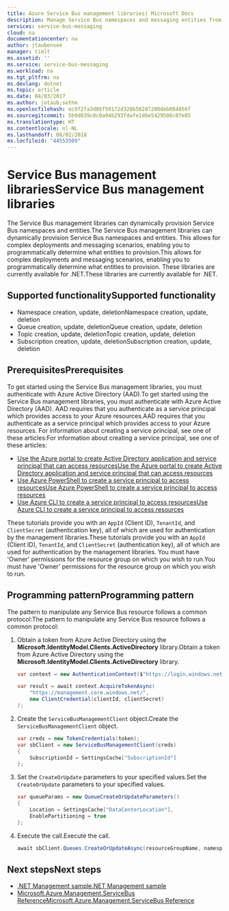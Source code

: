 ```yaml
---
title: Azure Service Bus management libraries| Microsoft Docs
description: Manage Service Bus namespaces and messaging entities from .NET
services: service-bus-messaging
cloud: na
documentationcenter: na
author: jtaubensee
manager: timlt
ms.assetid: ''
ms.service: service-bus-messaging
ms.workload: na
ms.tgt_pltfrm: na
ms.devlang: dotnet
ms.topic: article
ms.date: 04/03/2017
ms.author: jotaub;sethm
ms.openlocfilehash: ec9f2fa3d88f59172d320b58287208deb084856f
ms.sourcegitcommit: 5b9d839c0c0a94b293fdafe1d6e5429506c07e05
ms.translationtype: HT
ms.contentlocale: nl-NL
ms.lasthandoff: 08/02/2018
ms.locfileid: "44553509"
---
```

# <a name="service-bus-management-libraries"></a><span data-ttu-id="8b340-103">Service Bus management libraries</span><span class="sxs-lookup"><span data-stu-id="8b340-103">Service Bus management libraries</span></span>

<span data-ttu-id="8b340-104">The Service Bus management libraries can dynamically provision Service Bus namespaces and entities.</span><span class="sxs-lookup"><span data-stu-id="8b340-104">The Service Bus management libraries can dynamically provision Service Bus namespaces and entities.</span></span> <span data-ttu-id="8b340-105">This allows for complex deployments and messaging scenarios, enabling you to programmatically determine what entities to provision.</span><span class="sxs-lookup"><span data-stu-id="8b340-105">This allows for complex deployments and messaging scenarios, enabling you to programmatically determine what entities to provision.</span></span> <span data-ttu-id="8b340-106">These libraries are currently available for .NET.</span><span class="sxs-lookup"><span data-stu-id="8b340-106">These libraries are currently available for .NET.</span></span>

## <a name="supported-functionality"></a><span data-ttu-id="8b340-107">Supported functionality</span><span class="sxs-lookup"><span data-stu-id="8b340-107">Supported functionality</span></span>

* <span data-ttu-id="8b340-108">Namespace creation, update, deletion</span><span class="sxs-lookup"><span data-stu-id="8b340-108">Namespace creation, update, deletion</span></span>
* <span data-ttu-id="8b340-109">Queue creation, update, deletion</span><span class="sxs-lookup"><span data-stu-id="8b340-109">Queue creation, update, deletion</span></span>
* <span data-ttu-id="8b340-110">Topic creation, update, deletion</span><span class="sxs-lookup"><span data-stu-id="8b340-110">Topic creation, update, deletion</span></span>
* <span data-ttu-id="8b340-111">Subscription creation, update, deletion</span><span class="sxs-lookup"><span data-stu-id="8b340-111">Subscription creation, update, deletion</span></span>

## <a name="prerequisites"></a><span data-ttu-id="8b340-112">Prerequisites</span><span class="sxs-lookup"><span data-stu-id="8b340-112">Prerequisites</span></span>

<span data-ttu-id="8b340-113">To get started using the Service Bus management libraries, you must authenticate with Azure Active Directory (AAD).</span><span class="sxs-lookup"><span data-stu-id="8b340-113">To get started using the Service Bus management libraries, you must authenticate with Azure Active Directory (AAD).</span></span> <span data-ttu-id="8b340-114">AAD requires that you authenticate as a service principal which provides access to your Azure resources.</span><span class="sxs-lookup"><span data-stu-id="8b340-114">AAD requires that you authenticate as a service principal which provides access to your Azure resources.</span></span> <span data-ttu-id="8b340-115">For information about creating a service principal, see one of these articles:</span><span class="sxs-lookup"><span data-stu-id="8b340-115">For information about creating a service principal, see one of these articles:</span></span>  

* [<span data-ttu-id="8b340-116">Use the Azure portal to create Active Directory application and service principal that can access resources</span><span class="sxs-lookup"><span data-stu-id="8b340-116">Use the Azure portal to create Active Directory application and service principal that can access resources</span></span>](/azure/azure-resource-manager/resource-group-create-service-principal-portal)
* [<span data-ttu-id="8b340-117">Use Azure PowerShell to create a service principal to access resources</span><span class="sxs-lookup"><span data-stu-id="8b340-117">Use Azure PowerShell to create a service principal to access resources</span></span>](/azure/azure-resource-manager/resource-group-authenticate-service-principal)
* [<span data-ttu-id="8b340-118">Use Azure CLI to create a service principal to access resources</span><span class="sxs-lookup"><span data-stu-id="8b340-118">Use Azure CLI to create a service principal to access resources</span></span>](/azure/azure-resource-manager/resource-group-authenticate-service-principal-cli)

<span data-ttu-id="8b340-119">These tutorials provide you with an `AppId` (Client ID), `TenantId`, and `ClientSecret` (authentication key), all of which are used for authentication by the management libraries.</span><span class="sxs-lookup"><span data-stu-id="8b340-119">These tutorials provide you with an `AppId` (Client ID), `TenantId`, and `ClientSecret` (authentication key), all of which are used for authentication by the management libraries.</span></span> <span data-ttu-id="8b340-120">You must have 'Owner' permissions for the resource group on which you wish to run.</span><span class="sxs-lookup"><span data-stu-id="8b340-120">You must have 'Owner' permissions for the resource group on which you wish to run.</span></span>

## <a name="programming-pattern"></a><span data-ttu-id="8b340-121">Programming pattern</span><span class="sxs-lookup"><span data-stu-id="8b340-121">Programming pattern</span></span>

<span data-ttu-id="8b340-122">The pattern to manipulate any Service Bus resource follows a common protocol:</span><span class="sxs-lookup"><span data-stu-id="8b340-122">The pattern to manipulate any Service Bus resource follows a common protocol:</span></span>

1. <span data-ttu-id="8b340-123">Obtain a token from Azure Active Directory using the **Microsoft.IdentityModel.Clients.ActiveDirectory** library.</span><span class="sxs-lookup"><span data-stu-id="8b340-123">Obtain a token from Azure Active Directory using the **Microsoft.IdentityModel.Clients.ActiveDirectory** library.</span></span>
    ```csharp
    var context = new AuthenticationContext($"https://login.windows.net/{tenantId}");

    var result = await context.AcquireTokenAsync(
        "https://management.core.windows.net/",
        new ClientCredential(clientId, clientSecret)
    );
    ```

1. <span data-ttu-id="8b340-124">Create the `ServiceBusManagementClient` object.</span><span class="sxs-lookup"><span data-stu-id="8b340-124">Create the `ServiceBusManagementClient` object.</span></span>
    ```csharp
    var creds = new TokenCredentials(token);
    var sbClient = new ServiceBusManagementClient(creds)
    {
        SubscriptionId = SettingsCache["SubscriptionId"]
    };
    ```

1. <span data-ttu-id="8b340-125">Set the `CreateOrUpdate` parameters to your specified values.</span><span class="sxs-lookup"><span data-stu-id="8b340-125">Set the `CreateOrUpdate` parameters to your specified values.</span></span>
    ```csharp
    var queueParams = new QueueCreateOrUpdateParameters()
    {
        Location = SettingsCache["DataCenterLocation"],
        EnablePartitioning = true
    };
    ```

1. <span data-ttu-id="8b340-126">Execute the call.</span><span class="sxs-lookup"><span data-stu-id="8b340-126">Execute the call.</span></span>
    ```csharp
    await sbClient.Queues.CreateOrUpdateAsync(resourceGroupName, namespaceName, QueueName, queueParams);
    ```

## <a name="next-steps"></a><span data-ttu-id="8b340-127">Next steps</span><span class="sxs-lookup"><span data-stu-id="8b340-127">Next steps</span></span>
* [<span data-ttu-id="8b340-128">.NET Management sample</span><span class="sxs-lookup"><span data-stu-id="8b340-128">.NET Management sample</span></span>](https://github.com/Azure-Samples/service-bus-dotnet-management/)
* [<span data-ttu-id="8b340-129">Microsoft.Azure.Management.ServiceBus Reference</span><span class="sxs-lookup"><span data-stu-id="8b340-129">Microsoft.Azure.Management.ServiceBus Reference</span></span>](/dotnet/api/Microsoft.Azure.Management.ServiceBus)
